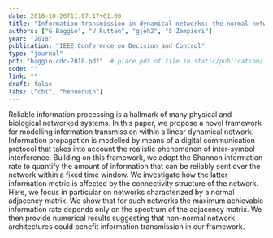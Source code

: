 ```yaml
---
date: 2018-10-26T11:07:17+01:00
title: "Information transmission in dynamical networks: the normal network case"
authors: ["G Baggio", "V Rutten", "gjeh2", "S Zampieri"]
year: "2018"
publication: "IEEE Conference on Decision and Control"
type: "journal" 
pdf: "baggio-cdc-2018.pdf"  # place pdf of file in static/publication/
code: ""
link: ""
draft: false
labs: ["cbl", "hennequin"]
---
```


Reliable information processing is a hallmark of many physical and biological
networked systems. In this paper, we propose a novel framework for modelling
information transmission within a linear dynamical network. Information
propagation is modelled by means of a digital communication protocol that takes
into account the realistic phenomenon of inter-symbol interference. Building on
this framework, we adopt the Shannon information rate to quantify the amount of
information that can be reliably sent over the network within a fixed time
window. We investigate how the latter information metric is affected by the
connectivity structure of the network.  Here, we focus in particular on
networks characterized by a normal adjacency matrix. We show that for such
networks the maximum achievable information rate depends only on the spectrum
of the adjacency matrix. We then provide numerical results suggesting that
non-normal network architectures could benefit information transmission in our
framework.

